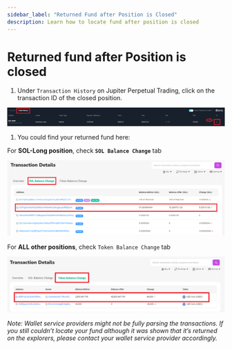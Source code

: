 ```yaml
---
sidebar_label: "Returned Fund after Position is Closed"
description: Learn how to locate fund after position is closed
---
```


# Returned fund after Position is closed

1. Under `Transaction History` on Jupiter Perpetual Trading, click on the transaction ID of the closed position.

![Returned2-1](returned2-1.png)

1. You could find your returned fund here:

For **SOL-Long position**, check **`SOL Balance Change`** tab

![Returned2-2](returned2-2.png)

For **ALL other positions**, check `Token Balance Change` tab

![Returned2-3](returned2-3.png)

_Note: Wallet service providers might not be fully parsing the transactions. If you still couldn’t locate your fund although it was shown that it’s returned on the explorers, please contact your wallet service provider accordingly._
